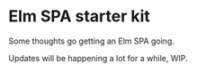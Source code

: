# Elm SPA starter kit

Some thoughts go getting an Elm SPA going.

Updates will be happening a lot for a while, WIP.
